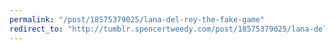 ```yaml
---
permalink: "/post/18575379025/lana-del-rey-the-fake-game"
redirect_to: "http://tumblr.spencertweedy.com/post/18575379025/lana-del-rey-the-fake-game"
---
```

